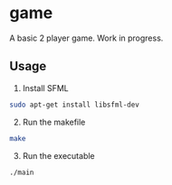 # game
A basic 2 player game. Work in progress.

## Usage
1. Install SFML
```bash
sudo apt-get install libsfml-dev
```
2. Run the makefile
```bash
make
```
3. Run the executable
```bash
./main
```